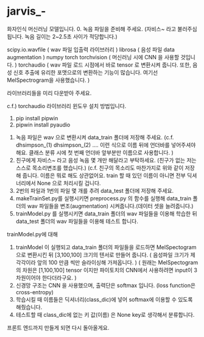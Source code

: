 # jarvis_-
화자인식 머신러닝 모델입니다.
0. 녹음 파일을 준비해 주세요. (자비스~ 라고 불러주심 됩니다. 녹음 길이는 2~2.5초 사이가 적당합니다.)

scipy.io.wavfile ( wav 파일 입출력 라이브러리 )
librosa ( 음성 파일 data augmentation )
numpy
torch
torchvision ( 머신러닝 시에 CNN 을 사용할 것입니다. )
torchaudio ( wav 파일 로드 시점에서 바로 tensor 로 변환시켜 줍니다. 또한, 음성 신호 추출에 유리한 포맷으로의 변환하는 기능이 많습니다. 여기선 MelSpectrogram을 사용했습니다. )

라이브러리들을 미리 다운받아 주세요.

c.f.) torchaudio 라이브러리 윈도우 설치 방법입니다.
1) pip install pipwin
2) pipwin install pyaudio

1. 녹음 파일은 wav 으로 변환시켜 data_train 폴더에 저장해 주세요. 
(c.f. dhsimpson_(1) dhsimpson_(2) .... 이런 식으로 이름 뒤에 언더바를 넣어주셔야 해요. 클래스 분류 시에 첫 번째 언더바 앞부분만 이름으로 사용합니다. )
2. 친구에게 자비스~ 라고 음성 녹음 몇 개만 해달라고 부탁하세요. (친구가 없는 저는 스스로 목소리변조를 했습니다.)
(c.f. 친구의 목소리도 마찬가지로 위와 같이 저장해 줍니다. 이름은 뭐로 해도 상관없어요. train 할 때 있던 이름이 아니면 전부 딕셔너리에서 None 으로 처리시킬 겁니다.
3. 2번의 파일과 1번의 파일 몇 개를 추려 data_test 폴더에 저장해 주세요.
4. makeTrainSet.py를 실행시키면 preprocess.py 의 함수를 실행해 data_train 폴더의 wav 파일들을 변조(augmentation) 시켜줍니다.(데이터 셋을 늘려줍니다.)
5. trainModel.py 를 실행시키면 data_train 폴더의 wav 파일들을 이용해 학습한 뒤 data_test 폴더의 wav 파일들을 이용해 테스트 합니다.


trainModel.py에 대해

1. trainModel 이 실행되고 data_train 폴더의 파일들을 로드하면 MelSpectogram으로 변환시킨 뒤 [3,100,100] 크기의 텐서로 만들어 줍니다. 
( 음성파일 크기가 제각각이라 앞의 100 만큼 씩만 슬라이싱해 가져옵니다. )
( 원래는 MelSpectogram의 차원은 [1,100,100] tensor 이지만 파이토치의 CNN에서 사용하려면 input이 3차원이어야 한다더라구요. )
2. 신경망 구조는 CNN 을 사용했으며, 출력단은 softmax 입니다. (loss function은 cross-entropy)
3. 학습시킬 때 이름들은 딕셔너리(class_dic)에 넣어 softmax에 이용할 수 있도록 해줬습니다.
4. 테스트할 때 class_dic에 없는 키 값(이름) 은 None key로 생각해서 분류합니다.

프론트 엔드까지 만들게 되면 다시 돌아올게요.
